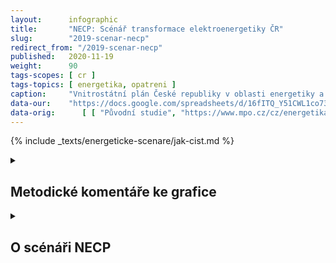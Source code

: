 ```yaml
---
layout:      infographic
title:       "NECP: Scénář transformace elektroenergetiky ČR"
slug:        "2019-scenar-necp"
redirect_from: "/2019-scenar-necp"
published:   2020-11-19
weight:      90
tags-scopes: [ cr ]
tags-topics: [ energetika, opatreni ]
caption:     "Vnitrostátní plán České republiky v oblasti energetiky a klimatu (NECP) popisuje český příspěvek k cílům EU na snižování emisí, zvyšování podílu obnovitelných zdrojů energie a zvýšení energetické účinnosti. Tato grafika shrnuje proměnu české elektroenergetiky do roku 2030 podle tohoto plánu. "
data-our:    "https://docs.google.com/spreadsheets/d/16fITQ_Y51CWL1co734tU5hHQUAf298chxxr3q0-lFWI/edit"
data-orig:   	[ [ "Původní studie", "https://www.mpo.cz/cz/energetika/strategicke-a-koncepcni-dokumenty/vnitrostatni-plan-ceske-republiky-v-oblasti-energetiky-a-klimatu--252016/" ] ]
---
```


{% include _texts/energeticke-scenare/jak-cist.md %}

<details markdown=1>
<summary>
<h2>Metodické komentáře ke grafice</h2>
</summary>
{% include _texts/energeticke-scenare/rozdeleni-zdroju-2019.md %}

### Rozdělení zdrojů do kategorií: rok 2030

Čísla o výrobě přebíráme přímo ze studie (ve skutečnosti jsou kombinací dvou tabulek, jedna udává výrobu z obnovitelných zdrojů v TJ, druhá výrobu z konvenčních zdrojů v TWh). Predikci instalovaného výkonu studie udává pouze u obnovitelných zdrojů. Kromě zřejmé predikce u jádra tak ve studii chybí odhad pro uhelné a plynové elektrárny.

{% include _texts/energeticke-scenare/emise.md %}
</details>

<details markdown=1>
<summary>
<h2>O scénáři NECP</h2>
</summary>

Národní energeticko-klimatický plán (NECP, National Energy and Climate Plan) dala
Evropská unie za úkol sestavit každé zemi, aby bylo možné koordinovat emisní cíle EU a opatření pro jejich plnění. Český NECP, nazvaný [Vnitrostátní plán České republiky v oblasti energetiky a klimatu](https://www.mpo.cz/cz/energetika/strategicke-a-koncepcni-dokumenty/vnitrostatni-plan-ceske-republiky-v-oblasti-energetiky-a-klimatu--252016/), zpracovávalo Ministerstvo průmyslu a obchodu.

### Co NECP obsahuje?

Stěžejní část Vnitrostátního plánu tvoří nastavení příspěvku ČR k tzv. evropským energeticko-klimatickým cílům EU v oblasti snižování emisí, zvyšování podílu obnovitelných zdrojů energie a zvyšování energetické účinnosti. NECP se však zabývá nejen elektřinou, ale energetikou obecně, do čehož spadá i chlazení a výroba tepla, distribuce zemního plynu, posouzení energetické náročnosti průmyslu a další. Na více než 400 stranách obsahuje velké množství informací, které s tématem souvisejí v různé míře, někdy i jen okrajově (počínaje tabulkami a grafy vývoje konečné spotřeby energie v různých sektorech v uplynulých letech, diskusí opatření v oblasti vzdělávání a poradenství, informací o stavu zásob jaderného paliva v elektrárně Dukovany až po tabulku s odhadovanými počty ovcí, prasat a skotu do roku 2040). K metodice výpočtů většiny hodnot NECP uvádí zpravidla: “*Zdroj: Vlastní zpracování MPO pro účely Vnitrostátního plánu*”.
Striktně řečeno tedy NECP není scénář transformace energetiky, protože není zřejmé, jakým způsobem dochází k většině projekcí. Přestože NECP obsahuje klima explicitně v názvu, nezmiňuje potřebu mitigace klimatické změny jako kontext, ve kterém transformace energetiky probíhá, a nijak více se probíhající změně klimatu nevěnuje.

NECP přitom vychází zejména ze dvou strategických dokumentů, [Aktualizované státní energetické koncepce ČR](https://www.mpo.cz/dokument158059.html) (ASEK) schválené v roce 2015, která počítá s pokračujícím rozvojem jaderné energetiky, a [Politiky ochrany klimatu v ČR](https://www.mzp.cz/web/edice.nsf/6d13b004071d0140c12569e700154acb/e5b3d869ad7b5eaac12582170038df44?OpenDocument) schválené v roce 2017.

### Jaké jsou cíle ČR, ze kterých NECP vychází?

V oblasti snižování emisí je cílem ČR snížit celkové emise skleníkových plynů (tedy nejen z výroby elektřiny) do roku 2030 o 30 % v porovnání s rokem 2005, což odpovídá snížení emisí o 44 Mt CO<sub>2</sub>eq. Podle emisních projekcí dojde při naplnění politik a opatření obsažených ve Vnitrostátním plánu k poklesu emisí skleníkových plynů o 34 % (v porovnání s rokem 2005).

V rámci dekarbonizace si Česká republika vytyčila cíl dosáhnout 22% podílu obnovitelných zdrojů na hrubé konečné spotřebě energie. Ta obsahuje  nejen elektřinu, ale i spotřebu energie při chlazení a výrobě tepla, v dopravě apod. V roce 2020 je tento podíl 13 %.

NECP dále vychází ze Státní energetické koncepce ASEK, která počítá s navýšením produkce elektřiny z jádra do roku 2040 na 46–58 %. Plánovaná dostavba nových bloků se sice přímo neprojeví do roku 2030, nepřímo však souvisí s jen pomalým navyšováním OZE v rámci NECP.

### Metodika
K metodice výpočtů hodnot výroby elektřiny či instalovaného výkonu jednotlivých zdrojů NECP uvádí zpravidla: “Zdroj: Vlastní zpracování MPO pro účely Vnitrostátního plánu”. Lze očekávat, že půjde o hodnoty z jiných dokumentů (např. Státní energetické koncepce), expertní odhady, nebo o rozpady cílů, které byly s Evropskou Unií vyjednány na politické úrovni. NECP modelování nebo kritéria optimalizace nezmiňuje.

Pro naše zobrazení scénáře elektroenergetiky, jak ji uvažuje NECP, jsme použili:
* Hodnoty hrubé výroby elektřiny podle paliv – Tabulka 168 na straně 341.
* Hodnoty výroby elektřiny z OZE – Tabulka 15 na straně 31.
* Instalovaný výkon OZE – Tabulka 18 na straně 33.

</details>
